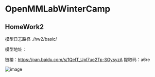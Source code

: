 # OpenMMLabWinterCamp
## HomeWork2

模型日志路径 ./hw2/basic/

模型地址：

链接：https://pan.baidu.com/s/1QeIT_UpI7ue2Tp-SOysyzA 
提取码：a6re

![image](./hw2/basic/output.gif)




